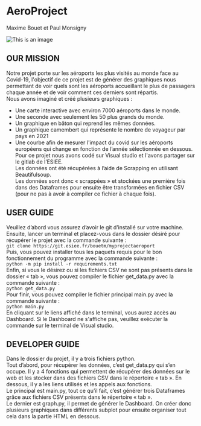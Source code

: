 # AeroProject
Maxime Bouet et Paul Monsigny  



![This is an image](https://www.usinenouvelle.com/mediatheque/4/3/0/000271034_image_260x175.jpg)




## OUR MISSION

Notre projet porte sur les aéroports les plus visités au monde face au Covid-19, l'objectif de ce projet est de générer des graphiques nous permettant de voir quels sont les  aéroports accueillant le plus de passagers chaque année et de voir comment ces derniers sont répartis.  
Nous avons imaginé et créé plusieurs graphiques :
 - Une carte interactive avec environ 7000 aéroports dans le monde.  
 - Une seconde avec seulement les 50 plus grands du monde.  
 - Un graphique en bâton qui reprend les mêmes données.  
 - Un graphique camembert qui représente le nombre de voyageur par pays en 2021  
 - Une courbe afin de mesurer l'impact du covid sur les aéroports européens qui change en fonction de l’année sélectionnée en dessous.
Pour ce projet nous avons codé sur Visual studio et l'avons partager sur le gitlab de l’ESIEE.  
Les données ont été récupérées à l’aide de Scrapping en utilisant Beautifulsoup.  
Les données sont donc « scrappées » et stockées une première fois dans des Dataframes pour ensuite être transformées en fichier CSV (pour ne pas à avoir à compiler ce fichier à chaque fois).

## USER GUIDE
Veuillez d’abord vous assurez d’avoir le git d’installé sur votre machine.  
Ensuite, lancer un terminal et placez-vous dans le dossier désiré pour récupérer le projet avec la commande suivante :  
`git clone https://git.esiee.fr/bouetm/myprojectaeroport`  
Puis, vous pouvez installer tous les paquets requis pour le bon fonctionnement du programme avec la commande suivante :  
`python -m pip install -r requirements.txt`  
Enfin, si vous le désirez ou si les fichiers CSV ne sont pas présents dans le dossier « tab », vous pouvez compiler le fichier get_data.py avec la commande suivante :  
`python get_data.py`  
Pour finir, vous pouvez compiler le fichier principal main.py avec la commande suivante :  
`python main.py`  
En cliquant sur le liens affiché dans le terminal, vous aurez accès au Dashboard. Si le Dashboard ne s'affiche pas, veuillez exécuter la commande sur le terminal de Visual studio.  

## DEVELOPER GUIDE
Dans le dossier du projet, il y a trois fichiers python.  
Tout d’abord, pour récupérer les données, c’est get_data.py qui s’en occupe. Il y a 4 fonctions qui permettent de récupérer des données sur le web et les stocker dans des fichiers  CSV dans le répertoire « tab ». En dessous, il y a les liens utilisés et les appels aux fonctions.  
Le principal est main.py, tout ce qu’il fait, c’est générer trois Dataframes grâce aux fichiers CSV présents dans le répertoire « tab ».  
Le dernier est graph.py, il permet de générer le Dashboard. On créer donc plusieurs graphiques dans différents subplot pour ensuite organiser tout cela dans la partie HTML en   dessous.
